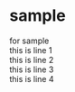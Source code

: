 # sample
for sample
<br>
this is line 1
<br>
this is line 2
<br>
this is line 3
<br>
this is line 4
